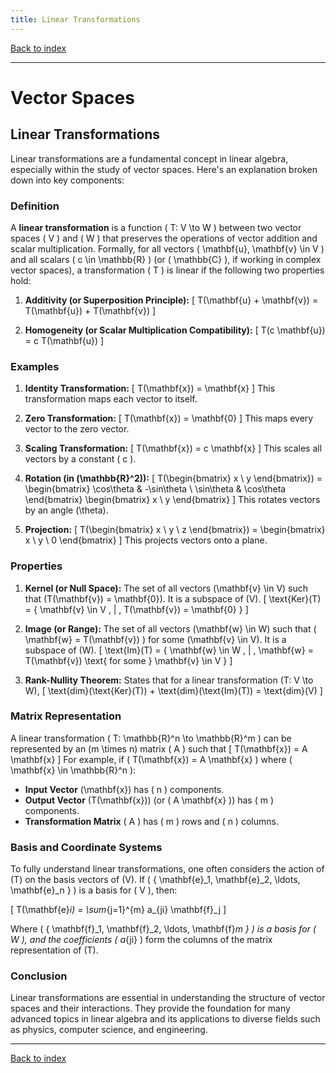 ```yaml
---
title: Linear Transformations
---
```


[Back to index](index.html)

---
# Vector Spaces
## Linear Transformations

Linear transformations are a fundamental concept in linear algebra, especially within the study of vector spaces. Here's an explanation broken down into key components:

### Definition
A **linear transformation** is a function \( T: V \to W \) between two vector spaces \( V \) and \( W \) that preserves the operations of vector addition and scalar multiplication. Formally, for all vectors \( \mathbf{u}, \mathbf{v} \in V \) and all scalars \( c \in \mathbb{R} \) (or \( \mathbb{C} \), if working in complex vector spaces), a transformation \( T \) is linear if the following two properties hold:

1. **Additivity (or Superposition Principle):**
   \[
   T(\mathbf{u} + \mathbf{v}) = T(\mathbf{u}) + T(\mathbf{v})
   \]

2. **Homogeneity (or Scalar Multiplication Compatibility):**
   \[
   T(c \mathbf{u}) = c T(\mathbf{u})
   \]

### Examples
1. **Identity Transformation:**
   \[
   T(\mathbf{x}) = \mathbf{x} 
   \]
   This transformation maps each vector to itself.

2. **Zero Transformation:**
   \[
   T(\mathbf{x}) = \mathbf{0} 
   \]
   This maps every vector to the zero vector.

3. **Scaling Transformation:**
   \[
   T(\mathbf{x}) = c \mathbf{x}
   \]
   This scales all vectors by a constant \( c \).

4. **Rotation (in \(\mathbb{R}^2\)):**
   \[
   T(\begin{bmatrix} x \\ y \end{bmatrix}) = \begin{bmatrix} \cos\theta & -\sin\theta \\ \sin\theta & \cos\theta \end{bmatrix} \begin{bmatrix} x \\ y \end{bmatrix}
   \]
   This rotates vectors by an angle \(\theta\).

5. **Projection:**
   \[
   T(\begin{bmatrix} x \\ y \\ z \end{bmatrix}) = \begin{bmatrix} x \\ y \\ 0 \end{bmatrix}
   \]
   This projects vectors onto a plane.

### Properties
1. **Kernel (or Null Space):**
   The set of all vectors \(\mathbf{v} \in V\) such that \(T(\mathbf{v}) = \mathbf{0}\). It is a subspace of \(V\).
   \[
   \text{Ker}(T) = \{ \mathbf{v} \in V \, | \, T(\mathbf{v}) = \mathbf{0} \}
   \]

2. **Image (or Range):**
   The set of all vectors \(\mathbf{w} \in W\) such that \( \mathbf{w} = T(\mathbf{v}) \) for some \(\mathbf{v} \in V\). It is a subspace of \(W\).
   \[
   \text{Im}(T) = \{ \mathbf{w} \in W \, | \, \mathbf{w} = T(\mathbf{v}) \text{ for some } \mathbf{v} \in V \}
   \]

3. **Rank-Nullity Theorem:**
   States that for a linear transformation \(T: V \to W\),
   \[
   \text{dim}(\text{Ker}(T)) + \text{dim}(\text{Im}(T)) = \text{dim}(V)
   \]

### Matrix Representation
A linear transformation \( T: \mathbb{R}^n \to \mathbb{R}^m \) can be represented by an \(m \times n\) matrix \( A \) such that
\[
T(\mathbf{x}) = A \mathbf{x}
\]
For example, if \( T(\mathbf{x}) = A \mathbf{x} \) where \( \mathbf{x} \in \mathbb{R}^n \):

- **Input Vector** \(\mathbf{x}\) has \( n \) components.
- **Output Vector** \(T(\mathbf{x})\) (or \( A \mathbf{x} \)) has \( m \) components.
- **Transformation Matrix** \( A \) has \( m \) rows and \( n \) columns.

### Basis and Coordinate Systems
To fully understand linear transformations, one often considers the action of \(T\) on the basis vectors of \(V\). If \( \{ \mathbf{e}_1, \mathbf{e}_2, \ldots, \mathbf{e}_n \} \) is a basis for \( V \), then:

\[
T(\mathbf{e}_i) = \sum_{j=1}^{m} a_{ji} \mathbf{f}_j
\]

Where \( \{ \mathbf{f}_1, \mathbf{f}_2, \ldots, \mathbf{f}_m \} \) is a basis for \( W \), and the coefficients \( a_{ji} \) form the columns of the matrix representation of \(T\).

### Conclusion
Linear transformations are essential in understanding the structure of vector spaces and their interactions. They provide the foundation for many advanced topics in linear algebra and its applications to diverse fields such as physics, computer science, and engineering.

---
[Back to index](index.html)
